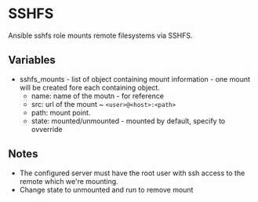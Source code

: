 # SSHFS
Ansible sshfs role mounts remote filesystems via SSHFS.

## Variables
* sshfs_mounts - list of object containing mount information - one mount will be created fore each containing object.
  * name: name of the moutn - for reference
  * src: url of the mount ~ `<user>@<host>:<path>`
  * path: mount point.
  * state: mounted/unmounted - mounted by default, specify to ovverride

## Notes
* The configured server must have the root user with ssh access to the remote which we're mounting.
* Change state to unmounted and run to remove mount
